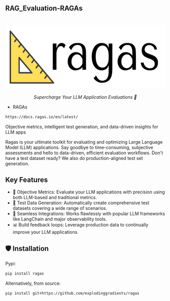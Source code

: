 ## RAG_Evaluation-RAGAs
<h1 align="center">
  <img style="vertical-align:middle" height="200"
  src="https://raw.githubusercontent.com/deepset-ai/haystack-integrations/main/logos/ragas.png">
</h1>
<p align="center">
  <i>Supercharge Your LLM Application Evaluations 🚀</i>
</p>



- RAGAs 

```bash
https://docs.ragas.io/en/latest/
```

Objective metrics, intelligent test generation, and data-driven insights for LLM apps

Ragas is your ultimate toolkit for evaluating and optimizing Large Language Model (LLM) applications. Say goodbye to time-consuming, subjective assessments and hello to data-driven, efficient evaluation workflows.
Don't have a test dataset ready? We also do production-aligned test set generation.

## Key Features

- 🎯 Objective Metrics: Evaluate your LLM applications with precision using both LLM-based and traditional metrics.
- 🧪 Test Data Generation: Automatically create comprehensive test datasets covering a wide range of scenarios.
- 🔗 Seamless Integrations: Works flawlessly with popular LLM frameworks like LangChain and major observability tools.
- 📊 Build feedback loops: Leverage production data to continually improve your LLM applications.

## :shield: Installation

Pypi: 

```bash
pip install ragas
```

Alternatively, from source:

```bash
pip install git+https://github.com/explodinggradients/ragas
```